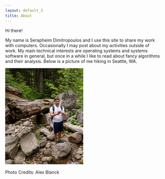 ```yaml
---
layout: default_3
title: About
---
```


Hi there!

My name is Serapheim Dimitropoulos and I use this site to share
my work with computers. Occasionally I may post about my activities
outside of work. My main technical interests are operating systems
and systems software in general, but once in a while I like to
read about fancy algorithms and their analysis. Below is a picture
of me hiking in Seattle, WA.

<img src='/images/about.jpg' width="50%" height= "50%"/>

Photo Credits: Alex Blanck

